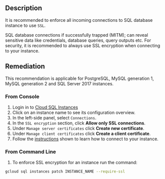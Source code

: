 ## Description

It is recommended to enforce all incoming connections to SQL database instance to use `SSL`.

SQL database connections if successfully trapped (MITM); can reveal sensitive data like credentials, database queries, query outputs etc. For security, it is recommended to always use SSL encryption when connecting to your instance.

## Remediation

This recommendation is applicable for PostgreSQL, MySQL generation 1, MySQL generation 2 and SQL Server 2017 instances.

### From Console

1. Login in to [Cloud SQL Instances](https://console.cloud.google.com/sql/instances)
2. Click on an instance name to see its configuration overview.
3. In the left-side panel, select `Connections`.
4. In the `SSL encryption` section, click **Allow only SSL connections**.
5. Under `Manage server certificates` click **Create new certificate**.
6. Under `Manage client certificates` click **Create a client certificate**.
7. Follow the [instructions](https://cloud.google.com/sql/docs/postgres/configure-ssl-instance) shown to learn how to connect to your instance.

### From Command Line

1. To enforce SSL encryption for an instance run the command:

```bash
gcloud sql instances patch INSTANCE_NAME --require-ssl
```
